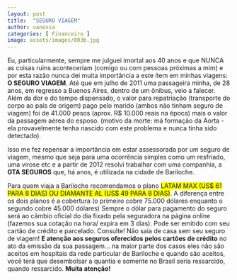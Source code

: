 ```yaml
---
layout: post
title:  "SEGURO VIAGEM"
author: vanessa
categories: [ Financeiro ]
image: assets/images/003b.jpg
---
```


Eu, particularmente, sempre me julguei imortal aos 40 anos e que NUNCA as coisas ruins aconteceriam (comigo ou com pessoas próximas a mim) e por esta razão nunca dei muita importância a este ítem em minhas viagens: **O SEGURO VIAGEM**. 
Até que em julho de 2011 uma passageira minha, de 28 anos, em regresso a Buenos Aires, dentro de um ônibus, veio a falecer.
Além da dor e do tempo dispensado, o valor para repatriação (transporte do corpo ao país de origem) pago pelo marido (ambos não tinham seguro de viagem) foi de 41.000 pesos (aprox. R$ 10.000 reais na época) mais o valor da passagem aérea do esposo. (motivo da morte: má formação da Aorta - ela provavelmente tenha nascido com este problema e nunca tinha sido detectado).

Isso me fez repensar a importância em estar assessorada por um seguro de viagem, mesmo que seja para uma ocorrência simples como um resfriado, uma virose etc e a partir de 2012 resolvi trabalhar com uma companhia, a **GTA SEGUROS** que, há anos, é utilizada na cidade de Bariloche. 

Para quem viaja a Bariloche recomendamos o plano <span style="background-color: yellow; font-weigth: bold">LATAM MAX (US$ 61 PARA 8 DIAS) OU DIAMANTE AL (US$ 49 PARA 8 DIAS)</span>. A diferença entre os dois planos é a cobertura (o primeiro cobre 75.000 dólares enquanto o segundo cobre 45.000 dólares) 
Sempre o dólar para pagamento do seguro será ao câmbio oficial do dia fixado pela seguradora na página online (fazemos sua cotação na hora/ expira em 3 dias).
Pode ser emitido com seu cartão de crédito e parcelado. Consulte!
Não saia de casa sem seu seguro de viagem! 
**E atenção aos seguros oferecidos pelos cartões de crédito** no ato da emissão da sua passagem... na maior parte dos casos eles não são aceitos em hospitais da rede particular de Bariloche e quando são aceitos, você terá que desembolsar a quantia e somente no Brasil seria ressarcido, quando ressarcido. **Muita atenção!** 

